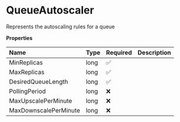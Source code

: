 # QueueAutoscaler

Represents the autoscaling rules for a queue

**Properties**

| Name                  | Type | Required | Description |
| :-------------------- | :--- | :------- | :---------- |
| MinReplicas           | long | ✅       |             |
| MaxReplicas           | long | ✅       |             |
| DesiredQueueLength    | long | ✅       |             |
| PollingPeriod         | long | ❌       |             |
| MaxUpscalePerMinute   | long | ❌       |             |
| MaxDownscalePerMinute | long | ❌       |             |
